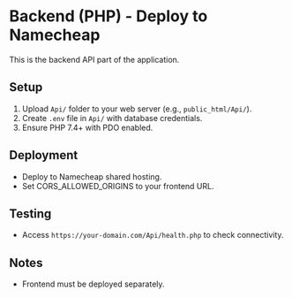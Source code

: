 # Backend (PHP) - Deploy to Namecheap

This is the backend API part of the application.

## Setup
1. Upload `Api/` folder to your web server (e.g., `public_html/Api/`).
2. Create `.env` file in `Api/` with database credentials.
3. Ensure PHP 7.4+ with PDO enabled.

## Deployment
- Deploy to Namecheap shared hosting.
- Set CORS_ALLOWED_ORIGINS to your frontend URL.

## Testing
- Access `https://your-domain.com/Api/health.php` to check connectivity.

## Notes
- Frontend must be deployed separately.